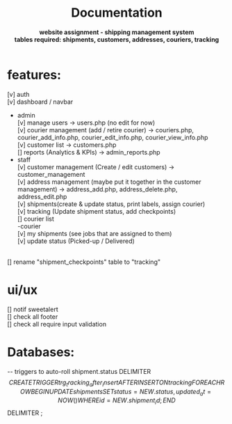 <div align="center">
  <h1>Documentation</h1>
  <strong>website assignment - shipping management system</strong><br>
  <strong>tables required: shipments, customers, addresses, couriers, tracking</strong>
</div>
<br>

# features:
[v] auth  <br>
[v] dashboard / navbar <br>
- admin <br>
[v] manage users -> users.php (no edit for now)<br>
[v] courier management (add / retire courier) ->  couriers.php, courier_add_info.php, courier_edit_info.php, courier_view_info.php<br>
[v] customer list -> customers.php<br>
[] reports (Analytics & KPIs) -> admin_reports.php<br>
- staff <br>
[v] customer management (Create / edit customers) -> customer_management<br>
[v] address management (maybe put it together in the customer management) -> address_add.php, address_delete.php, address_edit.php<br>
[v] shipments(create & update status, print labels, assign courier) <br>
[v] tracking (Update shipment status, add checkpoints) <br>
[] courier list <br>
-courier <br>
[v] my shipments (see jobs that are assigned to them)<br>
[v] update status (Picked-up / Delivered) <br>
<br>
[] rename "shipment_checkpoints" table to "tracking"

# ui/ux
[] notif sweetalert <br>
[] check all footer <br>
[] check all require input validation <br>

# Databases:

-- triggers to auto-roll shipment.status
DELIMITER $$
CREATE TRIGGER trg_tracking_after_insert
AFTER INSERT ON tracking
FOR EACH ROW
BEGIN
    UPDATE shipments
    SET status = NEW.status,
        updated_at = NOW()
    WHERE id = NEW.shipment_id;
END$$
DELIMITER ;
